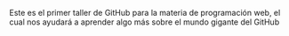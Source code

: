 Este es el primer taller de GitHub para la materia de programación web, el cual nos ayudará a aprender algo más sobre el mundo gigante del GitHub
